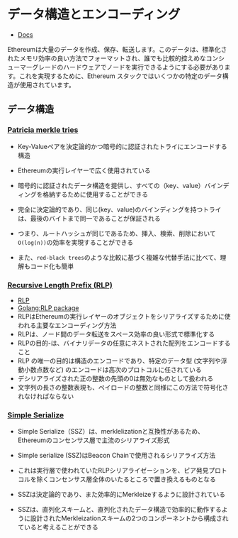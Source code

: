 # データ構造とエンコーディング
- [Docs](https://ethereum.org/en/developers/docs/data-structures-and-encoding/)

Ethereumは大量のデータを作成、保存、転送します。このデータは、標準化されたメモリ効率の良い方法でフォーマットされ、誰でも比較的控えめなコンシューマーグレードのハードウェアでノードを実行できるようにする必要があります。これを実現するために、Ethereum スタックではいくつかの特定のデータ構造が使用されています。

## データ構造

### [Patricia merkle tries](https://ethereum.org/en/developers/docs/data-structures-and-encoding/patricia-merkle-trie/)
- Key-Valueペアを決定論的かつ暗号的に認証されたトライにエンコードする構造
- Ethereumの実行レイヤーで広く使用されている

- 暗号的に認証されたデータ構造を提供し、すべての（key、value）バインディングを格納するために使用することができる
- 完全に決定論的であり、同じ(key、value)のバインディングを持つトライは、最後のバイトまで同一であることが保証される
- つまり、ルートハッシュが同じであるため、挿入、検索、削除において`O(log(n))`の効率を実現することができる
- また、`red-black trees`のような比較に基づく複雑な代替手法に比べて、理解もコード化も簡単


### [Recursive Length Prefix (RLP)](https://ethereum.org/en/developers/docs/data-structures-and-encoding/rlp/)
- [RLP](https://github.com/ethereum/wiki/wiki/%5BJapanese%5D-RLP)
- [Golang:RLP package](https://github.com/ethereum/go-ethereum/blob/master/rlp/encode.go)
- RLPはEthereumの実行レイヤーのオブジェクトをシリアライズするために使われる主要なエンコーディング方法 
- RLPは、ノード間のデータ転送をスペース効率の良い形式で標準化する
- RLPの目的-は、バイナリデータの任意にネストされた配列をエンコードすること
- RLP の唯一の目的は構造のエンコードであり、特定のデータ型 (文字列や浮動小数点数など) のエンコードは高次のプロトコルに任されている
- デシリアライズされた正の整数の先頭の0は無効なものとして扱われる
- 文字列の長さの整数表現も、ペイロードの整数と同様にこの方法で符号化されなければならない

### [Simple Serialize](https://ethereum.org/en/developers/docs/data-structures-and-encoding/ssz/)
- Simple Serialize（SSZ）は、merklelizationと互換性があるため、Ethereumのコンセンサス層で主流のシリアライズ形式

- Simple serialize (SSZ)はBeacon Chainで使用されるシリアライズ方法
- これは実行層で使われていたRLPシリアライゼーションを、ピア発見プロトコルを除くコンセンサス層全体のいたるところで置き換えるものとなる
- SSZは決定論的であり、また効率的にMerkleizeするように設計されている
- SSZは、直列化スキームと、直列化されたデータ構造で効率的に動作するように設計されたMerkleizationスキームの2つのコンポーネントから構成されていると考えることができる